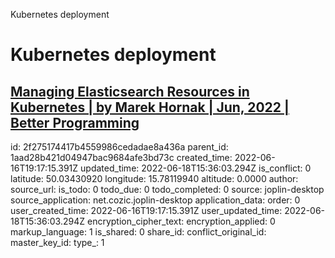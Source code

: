 Kubernetes deployment

# Kubernetes deployment

## [Managing Elasticsearch Resources in Kubernetes | by Marek Hornak | Jun, 2022 | Better Programming](https://betterprogramming.pub/managing-elasticsearch-resources-in-kubernetes-39b697908f4e)



id: 2f275174417b4559986cedadae8a436a
parent_id: 1aad28b421d04947bac9684afe3bd73c
created_time: 2022-06-16T19:17:15.391Z
updated_time: 2022-06-18T15:36:03.294Z
is_conflict: 0
latitude: 50.03430920
longitude: 15.78119940
altitude: 0.0000
author: 
source_url: 
is_todo: 0
todo_due: 0
todo_completed: 0
source: joplin-desktop
source_application: net.cozic.joplin-desktop
application_data: 
order: 0
user_created_time: 2022-06-16T19:17:15.391Z
user_updated_time: 2022-06-18T15:36:03.294Z
encryption_cipher_text: 
encryption_applied: 0
markup_language: 1
is_shared: 0
share_id: 
conflict_original_id: 
master_key_id: 
type_: 1
